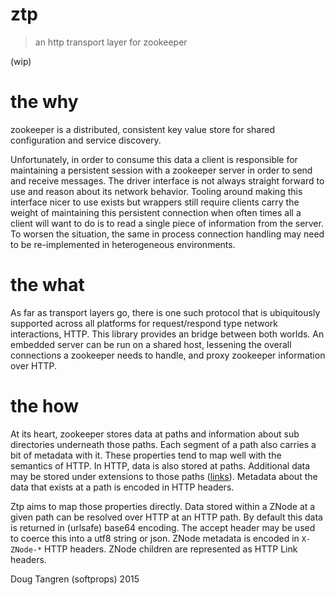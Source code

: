 # ztp

> an http transport layer for zookeeper

(wip)

# the why

zookeeper is a distributed, consistent key value store for shared configuration and service discovery.

Unfortunately, in order to consume this data a client is responsible for maintaining a persistent session with a zookeeper
server in order to send and receive messages. The driver interface is not always straight forward to use and reason about its network behavior.
Tooling around making this interface nicer to use exists but wrappers still require clients carry the weight of maintaining this persistent connection when often times all a client will want to do is to read a single piece of information from the server. To worsen the situation, the same in process connection handling may need to be re-implemented in heterogeneous environments.

# the what

As far as transport layers go, there is one such protocol that is ubiquitously supported across all platforms for request/respond type network interactions, HTTP. This library provides an bridge between both worlds. An embedded server can be run on a shared host, lessening the overall connections a zookeeper needs to handle, and proxy zookeeper information over HTTP.

# the how

At its heart, zookeeper stores data at paths and information about sub directories underneath those paths. Each segment of a path also carries a bit
of metadata with it. These properties tend to map well with the semantics of HTTP. In HTTP, data is also stored at paths. Additional data may be stored under extensions to those paths ([links](https://tools.ietf.org/html/rfc5988)). Metadata about the data that exists at a path is encoded in HTTP headers.

Ztp aims to map those properties directly. Data stored within a ZNode at a given path can be resolved over HTTP at an HTTP path. By default this data is returned in (urlsafe) base64 encoding. The accept header may be used to coerce this into a utf8 string or json. ZNode metadata is encoded in `X-ZNode-*` HTTP headers. ZNode children are represented as HTTP Link headers.



Doug Tangren (softprops) 2015
